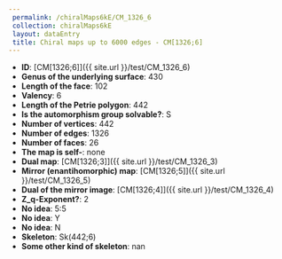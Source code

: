 ```yaml
--- 
 permalink: /chiralMaps6kE/CM_1326_6 
 collection: chiralMaps6kE
 layout: dataEntry
 title: Chiral maps up to 6000 edges - CM[1326;6]
---
```


- **ID**: [CM[1326;6]]({{ site.url }}/test/CM_1326_6)
- **Genus of the underlying surface**: 430
- **Length of the face**: 102
- **Valency**: 6
- **Length of the Petrie polygon**: 442
- **Is the automorphism group solvable?**: S
- **Number of vertices**: 442
- **Number of edges**: 1326
- **Number of faces**: 26
- **The map is self-**: none
- **Dual map**: [CM[1326;3]]({{ site.url }}/test/CM_1326_3)
- **Mirror (enantihomorphic) map**: [CM[1326;5]]({{ site.url }}/test/CM_1326_5)
- **Dual of the mirror image**: [CM[1326;4]]({{ site.url }}/test/CM_1326_4)
- **Z_q-Exponent?**: 2
- **No idea**:  5:5
- **No idea**: Y
- **No idea**: N
- **Skeleton**: Sk(442;6)
- **Some other kind of skeleton**: nan
